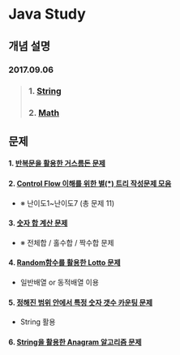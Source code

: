 # Java Study

## 개념 설명

### 2017.09.06
> ### 1.  [String](https://github.com/Lee-KyungSeok/String)
> ### 2.  [Math](https://github.com/Lee-KyungSeok/Math)
>

## 문제
#### 1. [반복문을 활용한 거스름돈 문제](https://github.com/Lee-KyungSeok/ChangeMoney)

#### 2. [Control Flow 이해를 위한 별(\*) 트리 작성문제 모음](https://github.com/Lee-KyungSeok/ControlFlowExample)
 - ※ 난이도1~난이도7 (총 문제 11)

#### 3. [숫자 합 계산 문제](https://github.com/Lee-KyungSeok/SumExample)
 - ※ 전체합 / 홀수합 / 짝수합 문제

#### 4. [Random함수를 활용한 Lotto 문제](https://github.com/Lee-KyungSeok/LottoExample)
 - 일반배열 or 동적배열 이용

#### 5. [정해진 범위 안에서 특정 숫자 갯수 카운팅 문제](https://github.com/Lee-KyungSeok/CountNumber)
 - String 활용

#### 6. [String을 활용한 Anagram 알고리즘 문제](https://github.com/Lee-KyungSeok/AnagramAlgorithm)
